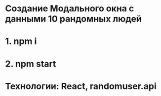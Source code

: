 # Создание Модального окна с данными 10 рандомных людей
# 1. npm i
# 2. npm start
# Технологии: React, randomuser.api